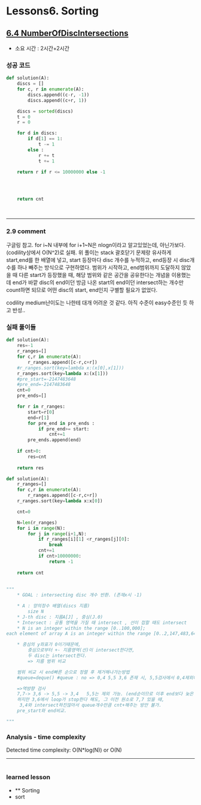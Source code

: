 
# Lessons6. Sorting
## [6.4 NumberOfDiscIntersections](https://app.codility.com/programmers/lessons/6-sorting/number_of_disc_intersections/)
* 소요 시간 : 2시간+2시간

### 성공 코드
```python
def solution(A):
    discs = []
    for c, r in enumerate(A):
        discs.append((c-r, -1))
        discs.append((c+r, 1))

    discs = sorted(discs)
    t = 0
    r = 0

    for d in discs:
        if d[1] == 1:
            t -= 1
        else :
            r += t
            t += 1
    
    return r if r <= 10000000 else -1



                
    return cnt
    
    
```

--------------------------------------------------------------------
### 2.9 comment    
구글링 참고.
for i~N 내부에 for i+1~N은 nlogn이라고 알고있었는데, 아닌가보다.(codility상에서 O(N^2)로 실패.
위 풀이는 stack 괄호닫기 문제랑 유사하게 start,end를 한 배열에 넣고,
start 등장마다 disc 개수를 누적하고, end등장 시 disc개수를 하나 빼주는 방식으로 구현하였다.
범위가 시작하고, end범위까지 도달하지 않았을 때 다른 start가 등장했을 때, 해당 범위와 같은 공간을 공유한다는 개념을 이용했는데
end가 바깥 disc의 end이던 방금 나온 start의 end이던 intersect하는 개수만 count하면 되므로 어떤 disc의 start, end인지 구별할 필요가 없었다. 


codility medium난이도는 나한테 대개 어려운 것 같다.
아직 수준이 easy수준인 듯 하고 반성..



### 실패 풀이들
```python
def solution(A):
    res=-1
    r_ranges=[]
    for c,r in enumerate(A):
        r_ranges.append([c-r,c+r])
    #r_ranges.sort(key=lambda x:(x[0],x[1]))
    r_ranges.sort(key=lambda x:(x[1]))
    #pre_start=-2147483648
    #pre_end=-2147483648
    cnt=0
    pre_ends=[]

    for r in r_ranges:
        start=r[0]
        end=r[1]
        for pre_end in pre_ends : 
            if pre_end>= start:
                cnt+=1
        pre_ends.append(end)
    
    if cnt>0:
        res=cnt
    
    return res

```
```python
def solution(A):
    r_ranges=[]
    for c,r in enumerate(A):
        r_ranges.append([c-r,c+r])
    r_ranges.sort(key=lambda x:x[0])

    cnt=0

    N=len(r_ranges)
    for i in range(N):
        for j in range(i+1,N):
            if r_ranges[i][1] <r_ranges[j][0]:
                break
            cnt+=1
            if cnt>10000000:
                return -1
                
    return cnt
    
    
"""
    * GOAL : intersecting disc 개수 반환. (존재x시 -1)

    * A : 양의정수 배열(discs 지름)
        size N 
    * J-th disc : 지름A[J] , 중심(J.0)
    * Intersect : 공통 영역을 가질 때 intersect , 선이 접할 때도 intersect
    * N is an integer within the range [0..100,000];
each element of array A is an integer within the range [0..2,147,483,647].

    * 중심의 y좌표가 0이기때문에,
        중심으로부터 +- 지름영역(선)이 intersect한다면,
        두 disc는 intersect한다.
        => 지름 범위 비교

    범위 비교 시 end빠른 순으로 정렬 후 제거해나가는방법
    #queue=deque() #queue : no => 0,4 5,5 3,6 존재 시, 5,5검사에서 0,4제외하면 3,6과 intersect 체크 못함. (end순으로 정렬한 것이 sequencial한 결과 x)   

    =>역방향 검사
    7,7-> 3,6 -> 5,5 -> 3,4   5,5는 제외 가능. (end순이므로 이후 end보다 늦은 start 없는 것 보장 , 이후 end 더 작음을 보장)
    하지만 3,6에서 loop가 stop한다 해도, 그 이전 원소로 7,7 있을 때,
     3,4와 intersect하진않아서 queue개수만큼 cnt+해주는 방안 불가.
    pre_start와 end비교.

"""
```


### Analysis - time complexity

>
  Detected time complexity:
  O(N*log(N)) or O(N)

    
-----------------------------------------------

#
 ### learned lesson
 
* ** Sorting
* sort

#
 
 

